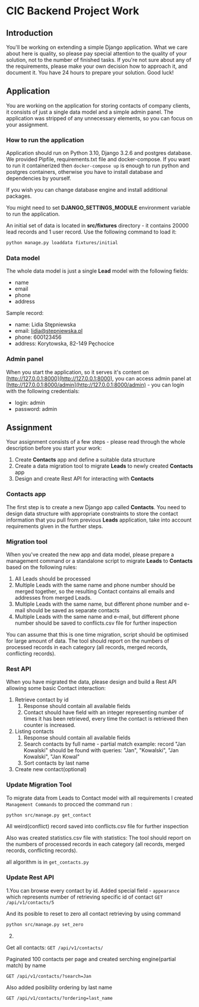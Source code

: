 # CIC Backend Project Work

## Introduction

You'll be working on extending a simple Django application. What we care about here is quality, so please pay special attention to the quality of your solution, not to the number of finished tasks. If you're not sure about any of the requirements, please make your own decision how to approach it, and document it.
You have 24 hours to prepare your solution. Good luck!

## Application

You are working on the application for storing contacts of company clients, it consists of just a single data model and a simple admin panel. 
The application was stripped of any unnecessary elements, so you can focus on your assignment.

### How to run the application

Application should run on Python 3.10, Django 3.2.6 and postgres database. We provided Pipfile, requirements.txt file and docker-compose.
If you want to run it containerized then `docker-compose up` is enough to run python and postgres containers, otherwise you have to install
database and dependencies by yourself.

If you wish you can change database engine and install additional packages.

You might need to set **DJANGO_SETTINGS_MODULE** environment variable to run the application.

An initial set of data is located in **src/fixtures** directory - it contains 20000 lead records and 1 user record. 
Use the following command to load it:

```bash
python manage.py loaddata fixtures/initial
``` 

### Data model

The whole data model is just a single **Lead** model with the following fields:

* name
* email
* phone
* address

Sample record:

* name: Lidia Stępniewska
* email: lidia@stepniewska.pl
* phone: 600123456
* address: Korytowska, 82-149 Pęchocice 

### Admin panel

When you start the application, so it serves it's content on [http://127.0.0.1:8000](http://127.0.0.1:8000), you can 
access admin panel at [http://127.0.0.1:8000/admin](http://127.0.0.1:8000/admin) - you can login with the following 
credentials:

* login: admin
* password: admin

## Assignment

Your assignment consists of a few steps - please read through the whole description before you start your work:

1. Create **Contacts** app and define a suitable data structure
2. Create a data migration tool to migrate **Leads** to newly created **Contacts** app
3. Design and create Rest API for interacting with **Contacts**

### Contacts app

The first step is to create a new Django app called **Contacts**. You need to design data structure with appropriate constraints to store the 
contact information that you pull from previous **Leads** application, take into account requirements given in the further steps.

### Migration tool

When you've created the new app and data model, please prepare a management command or a standalone script to migrate 
**Leads** to **Contacts** based on the following rules:

1. All Leads should be processed 
2. Multiple Leads with the same name and phone number should be merged together, so the resulting Contact contains 
all emails and addresses from merged Leads.
3. Multiple Leads with the same name, but different phone number and e-mail should be saved as separate contacts
4. Multiple Leads with the same name and e-mail, but different phone number should be saved to conflicts.csv file for further 
inspection 

You can assume that this is one time migration, script should be optimised for large amount of data.
The tool should report on the numbers of processed records in each category (all records, merged records, 
conflicting records).

### Rest API

When you have migrated the data, please design and build a Rest API allowing some basic Contact interaction:

1. Retrieve contact by id
    1. Response should contain all available fields
    2. Contact should have field with an integer representing number of times it has been retrieved, every time the contact is retrieved then counter is increased.
2. Listing contacts
    1. Response should contain all available fields
    2. Search contacts by full name - partial match
       example: record "Jan Kowalski" should be found with queries: "Jan", "Kowalski", "Jan Kowalski", "Jan Kowal" 
    3. Sort contacts by last name
3. Create new contact(optional)





### Update Migration Tool

To migrate data from Leads to Contact model with  all requirements 
I created ```Management Commands``` to procced the command run :


```bash
python src/manage.py get_contact

``` 

All weird(conflict) record saved into conflicts.csv file for further 
inspection


Also was created statistics.csv file with statistics:
The tool should report on the numbers of processed records in each category (all records, merged records, 
conflicting records).

all algorithm is in ```get_contacts.py  ```




### Update Rest API

1.You can browse every contact by id.
Added special field -  ```appearance``` which represents number of retrieving specific id of contact
```GET /api/v1/contacts/5```

And its posible to reset to zero all contact retrieving by using command


```bash
python src/manage.py set_zero

``` 

2.
Get all contacts:
```GET /api/v1/contacts/```

Paginated 100 contacts per page and created serching engine(partial match) by name


```GET /api/v1/contacts/?search=Jan```


Also added posibility ordering by last name

```GET /api/v1/contacts/?ordering=last_name```





